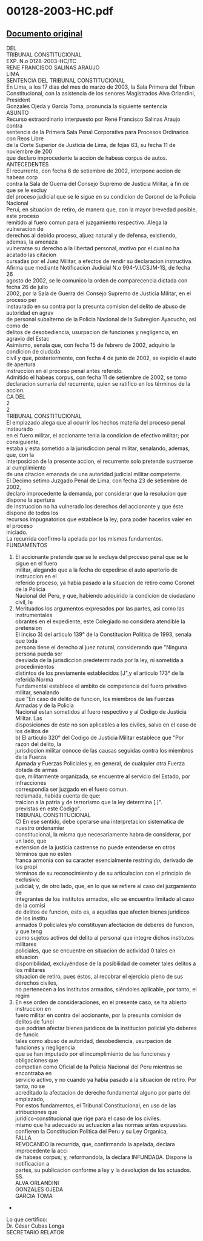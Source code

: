 
00128-2003-HC.pdf
=================
  
[Documento original](https://tc.gob.pe/jurisprudencia/2003/00128-2003-HC.pdf)  
---  
DEL  
TRIBUNAL CONSTITUCIONAL  
EXP. N.o 0128-2003-HC/TC  
RENE FRANCISCO SALINAS ARAUJO  
LIMA  
SENTENCIA DEL TRIBUNAL CONSTITUCIONAL  
En Lima, a los 17 dias del mes de marzo de 2003, la Sala Primera del Tribun  
Constitucional, con la asistencia de los senores Magistrados Alva Orlandini, President  
Gonzales Ojeda y Garcia Toma, pronuncia la siguiente sentencia  
ASUNTO  
Recurso extraordinario interpuesto por René Francisco Salinas Araujo contra  
sentencia de la Primera Sala Penal Corporativa para Procesos Ordinarios con Reos Libre  
de la Corte Superior de Justicia de Lima, de fojas 63, su fecha 11 de noviembre de 200  
que declaro improcedente la accion de habeas corpus de autos.  
ANTECEDENTES  
El recurrente, con fecha 6 de setiembre de 2002, interpone accion de habeas corp  
contra la Sala de Guerra del Consejo Supremo de Justicia Militar, a fin de que se le excluy  
del proceso judicial que se le sigue en su condicion de Coronel de la Policia Nacional  
Perui, en situacion de retiro, de manera que, con la mayor brevedad posible, este proceso  
remitido al fuero comun para el juzgamiento respectivo. Alega la vulneracion de  
derechos al debido proceso, aljuez natural y de defensa, existiendo, ademas, la amenaza  
vulnerarse su derecho a la libertad personal, motivo por el cual no ha acatado las citacion  
cursadas por el Juez Militar, a efectos de rendir su declaracion instructiva.  
Afirma que mediante Notificacion Judicial N.o 994-V.I.CSJM-1S, de fecha 26  
agosto de 2002, se le comunico la orden de comparecencia dictada con fecha 26 de julio  
2002, por la Sala de Guerra del Consejo Supremo de Justicia Militar, en el proceso per  
instaurado en su contra por la presunta comision del delito de abuso de autoridad en agrav  
de personal subalterno de la Policia Nacional de la Subregion Ayacucho, asi como de  
delitos de desobediencia, usurpacion de funciones y negligencia, en agravio del Estac  
Asimismo, senala que, con fecha 15 de febrero de 2002, adquirio la condicion de ciudada  
civil y que, posteriormente, con fecha 4 de junio de 2002, se expidio el auto de apertura  
instruccion en el proceso penal antes referido.  
Admitido el habeas corpus, con fecha 11 de setiembre de 2002, se tomo  
declaracion sumaria del recurrente, quien se ratifico en los términos de la accion.  
CA DEL  
2  
2  
TRIBUNAL CONSTITUCIONAL  
El emplazado alega que al ocurrir los hechos materia del proceso penal instaurado  
en el fuero militar, el accionante tenia la condicion de efectivo militar; por consiguiente,  
estaba y esta sometido a la jurisdiccion penal militar, senalando, ademas, que, con la  
interposicion de la presente accion, el recurrente solo pretende sustraerse al cumplimiento  
de una citacion emanada de una autoridad judicial militar competente.  
El Decimo setimo Juzgado Penal de Lima, con fecha 23 de setiembre de 2002,  
declaro improcedente la demanda, por considerar que la resolucion que dispone la apertura  
de instruccion no ha vulnerado los derechos del accionante y que éste dispone de todos los  
recursos impugnatorios que establece la ley, para poder hacerlos valer en el proceso  
iniciado.  
La recurrida confirmo la apelada por los mismos fundamentos.  
FUNDAMENTOS  
1. El accionante pretende que se le excluya del proceso penal que se le sigue en el fuero  
militar, alegando que a la fecha de expedirse el auto apertorio de instruccion en el  
referido proceso, ya habia pasado a la situacion de retiro como Coronel de la Policia  
Nacional del Peru, y que, habiendo adquirido la condicion de ciudadano civil, le  
2. Merituados los argumentos expresados por las partes, asi como las instrumentales  
obrantes en el expediente, este Colegiado no considera atendible la pretension  
El inciso 3) del articulo 139° de la Constitucion Politica de 1993, senala que toda  
persona tiene el derecho al juez natural, considerando que "Ninguna persona pueda ser  
desviada de la jurisdiccion predeterminada por la ley, ni sometida a procedimientos  
distintos de los previamente establecidos [J",y el articulo 173° de la referida Norma  
Fundamental establece el ambito de competencia del fuero privativo militar, senalando  
que "En caso de delito de funcion, los miembros de las Fuerzas Armadas y de la Policia  
Nacional estan sometidos al fuero respectivo y al Codigo de Justicia Militar. Las  
disposiciones de éste no son aplicables a los civiles, salvo en el caso de los delitos de  
b) El articulo 320° del Codigo de Justicia Militar establece que "Por razon del delito, la  
jurisdiccion militar conoce de las causas seguidas contra los miembros de la Fuerza  
Apmada y Fuerzas Policiales y, en general, de cualquier otra Fuerza dotada de armas  
que, militarmente organizada, se encuentre al servicio del Estado, por infracciones  
correspondia ser juzgado en el fuero comun.  
reclamada, habida cuenta de que:  
traicion a la patria y de terrorismo que la ley determina [.)".  
previstas en este Codigo".  
TRIBUNAL CONSTITUCIONAL  
C) En ese sentido, debe operarse una interpretacion sistematica de nuestro ordenamier  
constitucional, la misma que necesariamente habra de considerar, por un lado, que  
extension de la justicia castrense no puede entenderse en otros términos que no estén  
franca armonia con su caracter esencialmente restringido, derivado de los propi  
términos de su reconocimiento y de su articulacion con el principio de exclusivic  
judicial; y, de otro lado, que, en lo que se refiere al caso del juzgamiento de  
integrantes de los institutos armados, ello se encuentra limitado al caso de la comisi  
de delitos de funcion, esto es, a aquellas que afecten bienes juridicos de los institu  
armados 0 policiales y/o constituyan afectacion de deberes de funcion, y que teng  
como sujetos activos del delito al personal que integre dichos institutos militares  
policiales, que se encuentre en situacion de actividad 0 tales en situacion  
disponibilidad, excluyéndose de la posibilidad de cometer tales delitos a los militares  
situacion de retiro, pues éstos, al recobrar el ejercicio pleno de sus derechos civiles,  
no pertenecen a los institutos armados, siéndoles aplicable, por tanto, el régim  
3. En ese orden de consideraciones, en el presente caso, se ha abierto instruccion en  
fuero militar en contra del accionante, por la presunta comision de delitos de funci  
que podrian afectar bienes juridicos de la institucion policial y/o deberes de funcic  
tales como abuso de autoridad, desobediencia, usurpacion de funciones y negligencia  
que se han imputado por el incumplimiento de las funciones y obligaciones que  
competian como Oficial de la Policia Nacional del Peru mientras se encontraba en  
servicio activo, y no cuando ya habia pasado a la situacion de retiro. Por tanto, no se  
acreditado la afectacion de derecho fundamental alguno por parte del emplazado,  
Por estos fundamentos, el Tribunal Constitucional, en uso de las atribuciones que  
juridico-constitucional que rige para el caso de los civiles.  
mismo que ha adecuado su actuacion a las normas antes expuestas.  
confieren la Constitucion Politica del Peru y su Ley Organica,  
FALLA  
REVOCANDO la recurrida, que, confirmando la apelada, declara improcedente la acci  
de habeas corpus; y, reformandola, la declara INFUNDADA. Dispone la notificacion a  
partes, su publicacion conforme a ley y la devoluçion de los actuados.  
SS.  
ALVA ORLANDINI  
GONZALES OJEDA  
GARCIA TOMA  
-  
Lo que certifico:  
Dr. César Cubas Longa  
SECRETARIO RELATOR